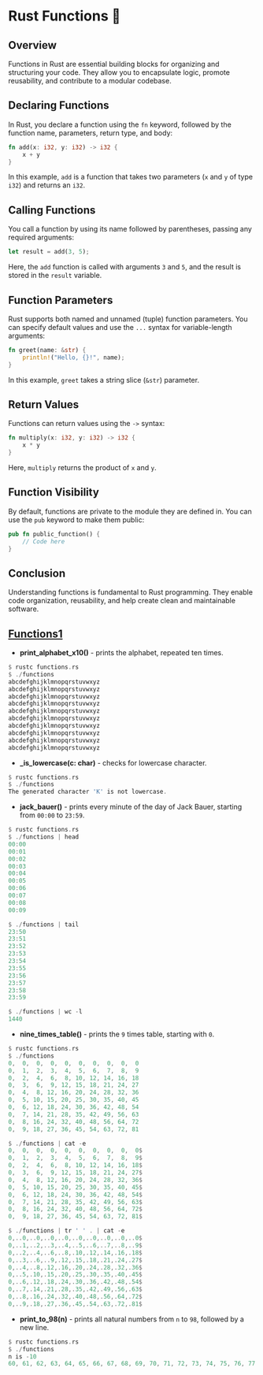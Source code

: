 # Rust Functions 🦀


## Overview

Functions in Rust are essential building blocks for organizing and structuring your code. They allow you to encapsulate logic, promote reusability, and contribute to a modular codebase.

## Declaring Functions

In Rust, you declare a function using the `fn` keyword, followed by the function name, parameters, return type, and body:

```rust
fn add(x: i32, y: i32) -> i32 {
    x + y
}
```
In this example, `add` is a function that takes two parameters (`x` and `y` of type `i32`) and returns an `i32`.

## Calling Functions
You call a function by using its name followed by parentheses, passing any required arguments:

```rust
let result = add(3, 5);
```
Here, the `add` function is called with arguments `3` and `5`, and the result is stored in the `result` variable.

## Function Parameters
Rust supports both named and unnamed (tuple) function parameters. You can specify default values and use the `...` syntax for variable-length arguments:

```rust
fn greet(name: &str) {
    println!("Hello, {}!", name);
}
```
In this example, `greet` takes a string slice (`&str`) parameter.

## Return Values
Functions can return values using the `->` syntax:

```rust
fn multiply(x: i32, y: i32) -> i32 {
    x * y
}
```
Here, `multiply` returns the product of `x` and `y`.

## Function Visibility
By default, functions are private to the module they are defined in. You can use the `pub` keyword to make them public:

```rust
pub fn public_function() {
    // Code here
}
```
## Conclusion
Understanding functions is fundamental to Rust programming. They enable code organization, reusability, and help create clean and maintainable software.

## [Functions1](./src/functions.rs)
- **print_alphabet_x10()** - prints the alphabet, repeated ten times.
```rust
$ rustc functions.rs
$ ./functions
abcdefghijklmnopqrstuvwxyz
abcdefghijklmnopqrstuvwxyz
abcdefghijklmnopqrstuvwxyz
abcdefghijklmnopqrstuvwxyz
abcdefghijklmnopqrstuvwxyz
abcdefghijklmnopqrstuvwxyz
abcdefghijklmnopqrstuvwxyz
abcdefghijklmnopqrstuvwxyz
abcdefghijklmnopqrstuvwxyz
abcdefghijklmnopqrstuvwxyz
```
- **_is_lowercase(c: char)** - checks for lowercase character.
```rust
$ rustc functions.rs
$ ./functions
The generated character 'K' is not lowercase.
```
- **jack_bauer()** - prints every minute of the day of Jack Bauer, starting from `00:00` to `23:59`.
```rust
$ rustc functions.rs
$ ./functions | head
00:00
00:01
00:02
00:03
00:04
00:05
00:06
00:07
00:08
00:09

$ ./functions | tail
23:50
23:51
23:52
23:53
23:54
23:55
23:56
23:57
23:58
23:59

$ ./functions | wc -l
1440
```
- **nine_times_table()** - prints the `9` times table, starting with `0`.
```rust
$ rustc functions.rs
$ ./functions
0,  0,  0,  0,  0,  0,  0,  0,  0,  0
0,  1,  2,  3,  4,  5,  6,  7,  8,  9
0,  2,  4,  6,  8, 10, 12, 14, 16, 18
0,  3,  6,  9, 12, 15, 18, 21, 24, 27
0,  4,  8, 12, 16, 20, 24, 28, 32, 36
0,  5, 10, 15, 20, 25, 30, 35, 40, 45
0,  6, 12, 18, 24, 30, 36, 42, 48, 54
0,  7, 14, 21, 28, 35, 42, 49, 56, 63
0,  8, 16, 24, 32, 40, 48, 56, 64, 72
0,  9, 18, 27, 36, 45, 54, 63, 72, 81

$ ./functions | cat -e
0,  0,  0,  0,  0,  0,  0,  0,  0,  0$
0,  1,  2,  3,  4,  5,  6,  7,  8,  9$
0,  2,  4,  6,  8, 10, 12, 14, 16, 18$
0,  3,  6,  9, 12, 15, 18, 21, 24, 27$
0,  4,  8, 12, 16, 20, 24, 28, 32, 36$
0,  5, 10, 15, 20, 25, 30, 35, 40, 45$
0,  6, 12, 18, 24, 30, 36, 42, 48, 54$
0,  7, 14, 21, 28, 35, 42, 49, 56, 63$
0,  8, 16, 24, 32, 40, 48, 56, 64, 72$
0,  9, 18, 27, 36, 45, 54, 63, 72, 81$

$ ./functions | tr ' ' . | cat -e
0,..0,..0,..0,..0,..0,..0,..0,..0,..0$
0,..1,..2,..3,..4,..5,..6,..7,..8,..9$
0,..2,..4,..6,..8,.10,.12,.14,.16,.18$
0,..3,..6,..9,.12,.15,.18,.21,.24,.27$
0,..4,..8,.12,.16,.20,.24,.28,.32,.36$
0,..5,.10,.15,.20,.25,.30,.35,.40,.45$
0,..6,.12,.18,.24,.30,.36,.42,.48,.54$
0,..7,.14,.21,.28,.35,.42,.49,.56,.63$
0,..8,.16,.24,.32,.40,.48,.56,.64,.72$
0,..9,.18,.27,.36,.45,.54,.63,.72,.81$
```
- **print_to_98(n)** - prints all natural numbers from `n` to `98`, followed by a new line.
```rust
$ rustc functions.rs
$ ./functions
n is -10
60, 61, 62, 63, 64, 65, 66, 67, 68, 69, 70, 71, 72, 73, 74, 75, 76, 77, 78, 79, 80, 81, 82, 83, 84, 85, 86, 87, 88, 89, 90, 91, 92, 93, 94, 95, 96, 97, 98
```
